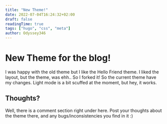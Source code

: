 ```yaml
---
title: "New Theme!"
date: 2022-07-04T16:24:32+02:00
draft: false
readingTime: true
tags: ["hugo", "css", "meta"]
author: Odyssey346
---
```

# New Theme for the blog!
I was happy with the old theme but I like the Hello Friend theme. I liked the layout, but the theme, was ehh.. So I forked it! So the current theme have my changes. Light mode is a bit scuffed at the moment, but hey, it works.

## Thoughts?
Well, there is a comment section right under here. Post your thoughts about the theme there, and any bugs/inconsistencies you find in it :)


<script src="https://utteranc.es/client.js"
        repo="Odyssey346/Odyssey346.github.io"
        issue-term="pathname"
        label="comment"
        theme="preferred-color-scheme"
        crossorigin="anonymous"
        async>
</script>